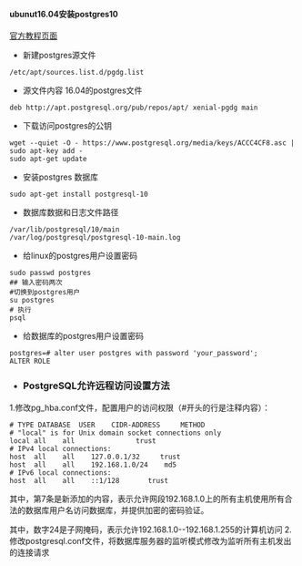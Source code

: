 #### ubunut16.04安装postgres10
[官方教程页面](https://www.postgresql.org/download/linux/ubuntu/)
+ 新建postgres源文件
```
/etc/apt/sources.list.d/pgdg.list
```
+ 源文件内容 16.04的postgres文件
```
deb http://apt.postgresql.org/pub/repos/apt/ xenial-pgdg main
```
+ 下载访问postgres的公钥
```
wget --quiet -O - https://www.postgresql.org/media/keys/ACCC4CF8.asc | sudo apt-key add -
sudo apt-get update
```
+ 安装postgres 数据库
```
sudo apt-get install postgresql-10
```
+ 数据库数据和日志文件路径
```
/var/lib/postgresql/10/main
/var/log/postgresql/postgresql-10-main.log
```
+ 给linux的postgres用户设置密码
```
sudo passwd postgres
## 输入密码两次
#切换到postgres用户
su postgres 
# 执行
psql
```
+ 给数据库的postgres用户设置密码
```
postgres=# alter user postgres with password 'your_password';
ALTER ROLE
```
+ ### PostgreSQL允许远程访问设置方法

1.修改pg_hba.conf文件，配置用户的访问权限（#开头的行是注释内容）：
```
# TYPE DATABASE  USER    CIDR-ADDRESS     METHOD
# "local" is for Unix domain socket connections only
local all    all               trust
# IPv4 local connections:
host  all    all    127.0.0.1/32     trust
host  all    all    192.168.1.0/24    md5
# IPv6 local connections:
host  all    all    ::1/128       trust
```
其中，第7条是新添加的内容，表示允许网段192.168.1.0上的所有主机使用所有合法的数据库用户名访问数据库，并提供加密的密码验证。

其中，数字24是子网掩码，表示允许192.168.1.0--192.168.1.255的计算机访问
2.修改postgresql.conf文件，将数据库服务器的监听模式修改为监听所有主机发出的连接请求

